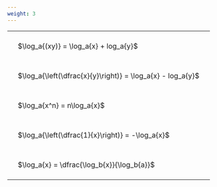```yaml
---
weight: 3
---
```


<style type="text/css">
#T_d7709 th.col_heading {
  text-align: left;
  font-size: 1em;
}
#T_d7709 td {
  text-align: left;
  font-size: 1em;
  padding: 1.5em;
}
</style>
<table id="T_d7709">
  <thead>
  </thead>
  <tbody>
    <tr>
      <td id="T_d7709_row0_col0" class="data row0 col0" >$\log_a{(xy)} = \log_a{x} + log_a{y}$</td>
    </tr>
    <tr>
      <td id="T_d7709_row1_col0" class="data row1 col0" >$\log_a{\left(\dfrac{x}{y}\right)} = \log_a{x} - log_a{y}$</td>
    </tr>
    <tr>
      <td id="T_d7709_row2_col0" class="data row2 col0" >$\log_a{x^n} = n\log_a{x}$</td>
    </tr>
    <tr>
      <td id="T_d7709_row3_col0" class="data row3 col0" >$\log_a{\left(\dfrac{1}{x}\right)} = -\log_a{x}$</td>
    </tr>
    <tr>
      <td id="T_d7709_row4_col0" class="data row4 col0" >$\log_a{x} = \dfrac{\log_b{x}}{\log_b{a}}$</td>
    </tr>
  </tbody>
</table>
